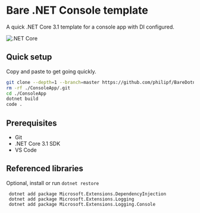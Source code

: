 # Bare .NET Console template

A quick .NET Core 3.1 template for a console app with DI configured.

![.NET Core](https://github.com/philipf/BareDotnetConsole/workflows/.NET%20Core/badge.svg)

## Quick setup
Copy and paste to get going quickly.

```bash
git clone --depth=1 --branch=master https://github.com/philipf/BareDotnetConsole.git ConsoleApp
rm -rf ./ConsoleApp/.git
cd ./ConsoleApp
dotnet build
code .
```

## Prerequisites
- Git
- .NET Core 3.1 SDK
- VS Code

## Referenced libraries
Optional, install or run `dotnet restore`

```
 dotnet add package Microsoft.Extensions.DependencyInjection
 dotnet add package Microsoft.Extensions.Logging
 dotnet add package Microsoft.Extensions.Logging.Console
 ```